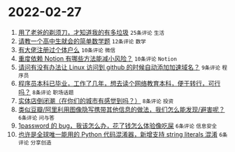 # 2022-02-27

1. [用了老爸的剃须刀，才知道我的有多垃圾](https://www.v2ex.com/t/836684) `25条评论` `生活`
1. [请教一个高中生就会的简单数学题](https://www.v2ex.com/t/836671) `12条评论` `数学`
1. [有大佬注册过个体户么](https://www.v2ex.com/t/836669) `10条评论` `微信`
1. [重度依赖 Notion 有哪些方法能减小风险？](https://www.v2ex.com/t/836664) `10条评论` `Notion`
1. [请问有没有办法让 Linux 访问到 github 的时候自动添加加速域名？](https://www.v2ex.com/t/836681) `9条评论` `程序员`
1. [程序员本科已毕业，工作了几年，想去读个网络教育本科，便于转行，可行吗？](https://www.v2ex.com/t/836683) `8条评论` `职场话题`
1. [实体店倒闭潮（在你们的城市有感觉到吗？）](https://www.v2ex.com/t/836665) `8条评论` `投资`
1. [类似豆瓣/阿里利用图像隐写携带其他信息的做法，我们怎么能发现/避害呢？](https://www.v2ex.com/t/836691) `6条评论` `问与答`
1. [1password 的 bug，我该怎么办，花了钱怎么体验像吃屎](https://www.v2ex.com/t/836682) `6条评论` `信息安全`
1. [也许是全球唯一能用的 Python 代码混淆器，新增支持 string literals 混淆](https://www.v2ex.com/t/836674) `6条评论` `分享创造`
